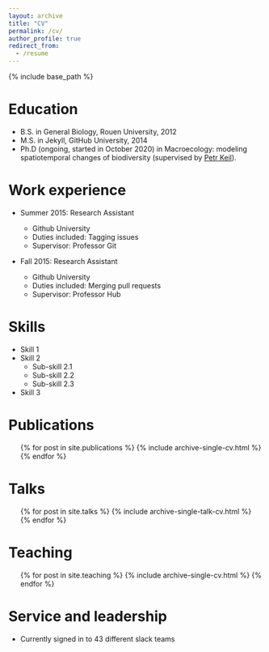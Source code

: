 ```yaml
---
layout: archive
title: "CV"
permalink: /cv/
author_profile: true
redirect_from:
  - /resume
---
```


{% include base_path %}

Education
======
* B.S. in General Biology, Rouen University, 2012
* M.S. in Jekyll, GitHub University, 2014
* Ph.D (ongoing, started in October 2020) in Macroecology: modeling spatiotemporal changes of biodiversity (supervised
by [Petr Keil](https://www.idiv.de/en/groups_and_people/employees/details/365.html)). 

Work experience
======
* Summer 2015: Research Assistant
  * Github University
  * Duties included: Tagging issues
  * Supervisor: Professor Git

* Fall 2015: Research Assistant
  * Github University
  * Duties included: Merging pull requests
  * Supervisor: Professor Hub
  
Skills
======
* Skill 1
* Skill 2
  * Sub-skill 2.1
  * Sub-skill 2.2
  * Sub-skill 2.3
* Skill 3

 Publications
 ======
   <ul>{% for post in site.publications %}
     {% include archive-single-cv.html %}
   {% endfor %}</ul>
   
 Talks
 ======
   <ul>{% for post in site.talks %}
     {% include archive-single-talk-cv.html %}
   {% endfor %}</ul>
   
 Teaching
 ======
   <ul>{% for post in site.teaching %}
     {% include archive-single-cv.html %}
   {% endfor %}</ul>
   
 Service and leadership
 ======
 * Currently signed in to 43 different slack teams
